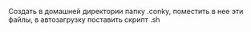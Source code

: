 Создать в домашней директории папку .conky, поместить в нее эти файлы, в автозагрузку поставить скрипт .sh
